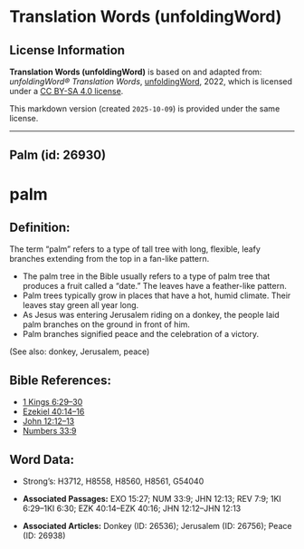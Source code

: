 # Translation Words (unfoldingWord)

## License Information

**Translation Words (unfoldingWord)** is based on and adapted from: _unfoldingWord® Translation Words_, [unfoldingWord](https://unfoldingword.org/utw), 2022, which is licensed under a [CC BY-SA 4.0 license](https://creativecommons.org/licenses/by-sa/4.0/legalcode.en).

This markdown version (created `2025-10-09`) is provided under the same license.



--------------------------------

## Palm (id: 26930)

palm
====

Definition:
-----------

The term “palm” refers to a type of tall tree with long, flexible, leafy branches extending from the top in a fan\-like pattern.

* The palm tree in the Bible usually refers to a type of palm tree that produces a fruit called a “date.” The leaves have a feather\-like pattern.
* Palm trees typically grow in places that have a hot, humid climate. Their leaves stay green all year long.
* As Jesus was entering Jerusalem riding on a donkey, the people laid palm branches on the ground in front of him.
* Palm branches signified peace and the celebration of a victory.

(See also: donkey, Jerusalem, peace)

Bible References:
-----------------

* [1 Kings 6:29–30](https://ref.ly/1Kgs6:29-1Kgs6:30)
* [Ezekiel 40:14–16](https://ref.ly/Ezek40:14-Ezek40:16)
* [John 12:12–13](https://ref.ly/John12:12-John12:13)
* [Numbers 33:9](https://ref.ly/Num33:9)

Word Data:
----------

* Strong’s: H3712, H8558, H8560, H8561, G54040

* **Associated Passages:** EXO 15:27; NUM 33:9; JHN 12:13; REV 7:9; 1KI 6:29–1KI 6:30; EZK 40:14–EZK 40:16; JHN 12:12–JHN 12:13
* **Associated Articles:** Donkey (ID: 26536); Jerusalem (ID: 26756); Peace (ID: 26938)

